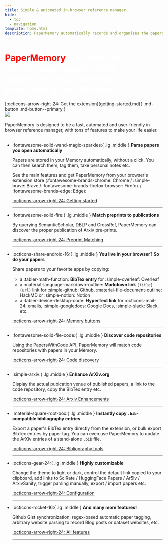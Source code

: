 ```yaml
---
title: Simple & automated in-browser reference manager.
hide:
  - toc
  - navigation
template: home.html
description: PaperMemory automatically records and organizes the papers you read, without ever leaving your browser.
---
```


<div class="flex-container" markdown>
<div markdown>
<h1 style="color: white; max-width: 400px; padding-right: 1rem;">
    <strong style="color: red">PaperMemory</strong> automatically records and organizes the papers you read, without ever leaving your browser.
</h1>
[:octicons-arrow-right-24: Get the extension](getting-started.md){ .md-button .md-button--primary }
</div>
<img src="assets/d2.gif"/>
</div>

<br/>
PaperMemory is designed to be a fast, automated and user-friendly in-browser reference manager, with tons of features to make your life easier.
<br/>
<br/>


-   :fontawesome-solid-wand-magic-sparkles:{ .lg .middle } __Parse papers you open automatically__


    Papers are stored in your Memory automatically, without a click. You can then search them, tag them, take personal notes etc.

    See the main features and get PaperMemory from your browser's extension store (:fontawesome-brands-chrome: Chrome / :simple-brave: Brave / :fontawesome-brands-firefox-browser: Firefox / :fontawesome-brands-edge: Edge):

    [:octicons-arrow-right-24: Getting started](getting-started.md)

    ---

-   :fontawesome-solid-fire:{ .lg .middle } __Match preprints to publications__


    By querying SemanticScholar, DBLP and CrossRef, PaperMemory can discover the proper publication of Arxiv pre-prints.

    [:octicons-arrow-right-24: Preprint Matching](features.md#preprint-matching)

    ---

-   :octicons-share-android-16:{ .lg .middle } __You live in your browser? So do your papers__


    Share papers to your favorite apps by copying:

    * a :tabler-math-function: **BibTex entry** for :simple-overleaf: Overleaf
    * a :material-language-markdown-outline: **Markdown link** `[title](url)` link for :simple-github: Github, :material-file-document-outline: HackMD or :simple-notion: Notion
    * a :tabler-device-desktop-code: **HyperText link** for :octicons-mail-24: emails, :simple-googledocs: Google Docs, :simple-slack: Slack, etc.

    [:octicons-arrow-right-24: Memory buttons](getting-started.md#memory)

    ---

-   :fontawesome-solid-file-code:{ .lg .middle } __Discover code repositories__


    Using the PapersWithCode API, PaperMemory will match code repositories with papers in your Memory.

    [:octicons-arrow-right-24: Code discovery](features.md#code-repositories)

    ---

-   :simple-arxiv:{ .lg .middle } __Enhance ArXiv.org__


    Display the actual pubication venue of published papers, a link to the code repository, copy the BibTex entry etc.

    [:octicons-arrow-right-24: Arxiv Enhancements](features.md#arxiv-enhancements)

    ---

-   :material-square-root-box:{ .lg .middle } __Instantly copy `.bib`-compatible bibliography entries__


    Export a paper's BibTex entry directly from the extension, or bulk export BibTex entries by paper tag. You can even use PaperMemory to update the ArXiv entries of a stand-alone `.bib` file.

    [:octicons-arrow-right-24: Bibliography tools](features.md#bibliography-tools)

    ---

-   :octicons-gear-24:{ .lg .middle } __Highly customizable__


    Change the theme to light or dark, control the default link copied to your clipboard, add links to SciRate / HuggingFace Papers / Ar5iv / ArxivSanity, trigger parsing manually, export / import papers etc.

    [:octicons-arrow-right-24: Configuration](configuration.md)

    ---

-   :octicons-rocket-16:{ .lg .middle } __And many more features!__


    Github Gist synchronization, regex-based automatic paper tagging, arbitrary website parsing to record Blog posts or dataset websites, etc.

    [:octicons-arrow-right-24: All features](features.md)

    ---
